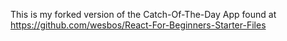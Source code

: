 This is my forked version of the Catch-Of-The-Day App found at https://github.com/wesbos/React-For-Beginners-Starter-Files

